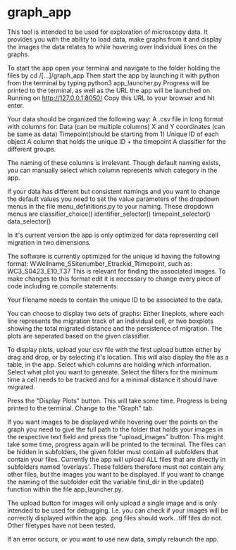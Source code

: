 # graph_app

This tool is intended to be used for exploration of microscopy data.
It provides you with the ability to load data, make graphs from it and display the images the data relates to
while hovering over individual lines on the graphs.


To start the app open your terminal and navigate to the folder holding the files by 
cd /[...]/graph_app
Then start the app by launching it with python from the terminal by typing
python3 app_launcher.py
Progress will be printed to the terminal, as well as the URL the app will be launched on.
Running on http://127.0.0.1:8050/
Copy this URL to your browser and hit enter. 



Your data should be organized the following way:
A .csv file in long format with columns for:
Data (can be multiple columns)
X and Y coordinates (can be same as data)
Timepoint(should be starting from 1)
Unique ID of each object
A column that holds the unique ID + the timepoint
A classifier for the different groups.


The naming of these columns is irrelevant. Though default naming exists, you can manually select which column 
represents which category in the app.

If your data has different but consistent namings and you want to change the default values 
you need to set the value parameters of the dropdown menus in the file menu_definitions.py to your naming.
These dropdown menus are
classifier_choice()
identifier_selector()
timepoint_selector()
data_selector()

In it's current version the app is only optimized for data representing cell migration in two dimensions.

The software is currently optimized for the unique id having the following format:
WWellname_SSitenumber_Etrackid_Ttimepoint, such as:
WC3_S0423_E10_T37
This is relevant for finding the associated images.
To make changes to this format edit it is necessary to change every piece of code including re.compile statements. 

Your filename needs to contain the unique ID to be associated to the data.

You can choose to display two sets of graphs: Either lineplots, where each line represents the migration
track of an individual cell, or two boxplots showing the total migrated distance and the persistence of migration.
The plots are seperated based on the given classifier.




To display plots, upload your csv file with the first upload button either by drag and drop, or by selecting
it's location.
This will also display the file as a table, in the app.
Select which columns are holding which information.
Select what plot you want to generate.
Select the filters for the minimum time a cell needs to be tracked and for a minimal distance it should have migrated.

Press the "Display Plots" button.
This will take some time. Progress is being printed to the terminal.
Change to the "Graph" tab.

If you want images to be displayed while hovering over the points on the graph you need to give the full path to the folder
that holds your images in the respective text field and press the "upload_images" button.
This might take some time, progress again will be printed to the terminal.
The files can be hidden in subfolders, the given folder must contain all subfolders that contain your files.
Currently the app will upload ALL files that are directly in subfolders named 'overlays'. These folders therefore
must not contain any other files, but the images you want to be displayed.
If you want to change the naming of the subfolder edit the variable find_dir in the update() function within 
the file app_launcher.py.

The upload button for images will only upload a single image and is only intended to be used for debugging.
I.e. you can check if your images will be correctly displayed within the app. 
.png files should work. .tiff files do not. Other filetypes have not been tested.

If an error occurs, or you want to use new data, simply relaunch the app.
